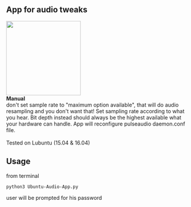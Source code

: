 ﻿## App for audio tweaks
<img src="https://drive.google.com/uc?id=1uHj9NVVXV8XsdvtcsAnOdiv8MxiheALA" width="auto" height="200"/>
<br>
 <strong>Manual</strong>
<br>
don't set sample rate to "maximum option available", that will do audio resampling and you don't want that! Set sampling rate according to what you hear. Bit depth instead should always be the highest available what your hardware can handle. App will reconfigure pulseaudio daemon.conf file.
<br>
<br>
Tested on Lubuntu (15.04 & 16.04)
<br>

## Usage

from terminal
```
python3 Ubuntu-Audio-App.py
```

user will be prompted for his password
